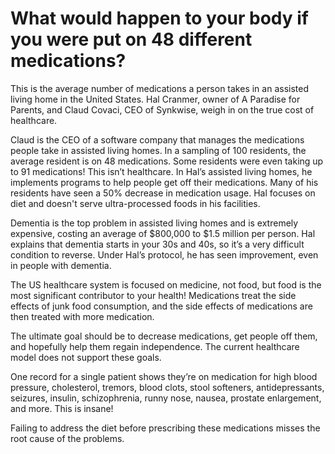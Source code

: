 # What would happen to your body if you were put on 48 different medications?

This is the average number of medications a person takes in an assisted living home in the United States. Hal Cranmer, owner of A Paradise for Parents, and Claud Covaci, CEO of Synkwise, weigh in on the true cost of healthcare.

Claud is the CEO of a software company that manages the medications people take in assisted living homes. In a sampling of 100 residents, the average resident is on 48 medications. Some residents were even taking up to 91 medications! This isn’t healthcare. In Hal’s assisted living homes, he implements programs to help people get off their medications. Many of his residents have seen a 50% decrease in medication usage. Hal focuses on diet and doesn't serve ultra-processed foods in his facilities.

Dementia is the top problem in assisted living homes and is extremely expensive, costing an average of $800,000 to $1.5 million per person. Hal explains that dementia starts in your 30s and 40s, so it’s a very difficult condition to reverse. Under Hal’s protocol, he has seen improvement, even in people with dementia.

The US healthcare system is focused on medicine, not food, but food is the most significant contributor to your health! Medications treat the side effects of junk food consumption, and the side effects of medications are then treated with more medication.

The ultimate goal should be to decrease medications, get people off them, and hopefully help them regain independence. The current healthcare model does not support these goals.

One record for a single patient shows they’re on medication for high blood pressure, cholesterol, tremors, blood clots, stool softeners, antidepressants, seizures, insulin, schizophrenia, runny nose, nausea, prostate enlargement, and more. This is insane!

Failing to address the diet before prescribing these medications misses the root cause of the problems.